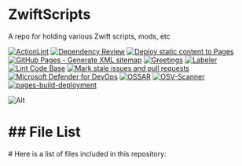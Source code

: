 # ZwiftScripts

A repo for holding various Zwift scripts, mods, etc

[![ActionLint](https://github.com/Nick2bad4u/ZwiftScripts/actions/workflows/ActionLint.yml/badge.svg)](https://github.com/Nick2bad4u/ZwiftScripts/actions/workflows/ActionLint.yml)
[![Dependency Review](https://github.com/Nick2bad4u/ZwiftScripts/actions/workflows/dependency-review.yml/badge.svg)](https://github.com/Nick2bad4u/ZwiftScripts/actions/workflows/dependency-review.yml)
[![Deploy static content to Pages](https://github.com/Nick2bad4u/ZwiftScripts/actions/workflows/static.yml/badge.svg)](https://github.com/Nick2bad4u/ZwiftScripts/actions/workflows/static.yml)
[![GitHub Pages - Generate XML sitemap](https://github.com/Nick2bad4u/ZwiftScripts/actions/workflows/sitemap.yml/badge.svg)](https://github.com/Nick2bad4u/ZwiftScripts/actions/workflows/sitemap.yml)
[![Greetings](https://github.com/Nick2bad4u/ZwiftScripts/actions/workflows/greetings.yml/badge.svg)](https://github.com/Nick2bad4u/ZwiftScripts/actions/workflows/greetings.yml)
[![Labeler](https://github.com/Nick2bad4u/ZwiftScripts/actions/workflows/label.yml/badge.svg)](https://github.com/Nick2bad4u/ZwiftScripts/actions/workflows/label.yml)
[![Lint Code Base](https://github.com/Nick2bad4u/ZwiftScripts/actions/workflows/super-linter.yml/badge.svg)](https://github.com/Nick2bad4u/ZwiftScripts/actions/workflows/super-linter.yml)
[![Mark stale issues and pull requests](https://github.com/Nick2bad4u/ZwiftScripts/actions/workflows/stale.yml/badge.svg)](https://github.com/Nick2bad4u/ZwiftScripts/actions/workflows/stale.yml)
[![Microsoft Defender for DevOps](https://github.com/Nick2bad4u/ZwiftScripts/actions/workflows/defender.yml/badge.svg)](https://github.com/Nick2bad4u/ZwiftScripts/actions/workflows/defender.yml)
[![OSSAR](https://github.com/Nick2bad4u/ZwiftScripts/actions/workflows/ossar.yml/badge.svg)](https://github.com/Nick2bad4u/ZwiftScripts/actions/workflows/ossar.yml)
[![OSV-Scanner](https://github.com/Nick2bad4u/ZwiftScripts/actions/workflows/osv-scanner.yml/badge.svg)](https://github.com/Nick2bad4u/ZwiftScripts/actions/workflows/osv-scanner.yml)
[![pages-build-deployment](https://github.com/Nick2bad4u/ZwiftScripts/actions/workflows/pages/pages-build-deployment/badge.svg)](https://github.com/Nick2bad4u/ZwiftScripts/actions/workflows/pages/pages-build-deployment)

![Alt](https://repobeats.axiom.co/api/embed/4b2f7d665ac02f970e3e937dfe43bd14fd6b4b8e.svg "Repobeats analytics image")
<!-- FILE_LIST_START -->
<h1>## File List</h1>

<p># Here is a list of files included in this repository:</p>

<div class="lazyload-placeholder" data-content="file-list-1" style="min-height: 400px;"></div>
<div class="lazyload-placeholder" data-content="file-list-2" style="min-height: 400px;"></div>
<div class="lazyload-placeholder" data-content="file-list-3" style="min-height: 400px;"></div>
<script>
document.addEventListener("DOMContentLoaded", function() {
    const lazyLoadElements = document.querySelectorAll('.lazyload-placeholder');

    if ("IntersectionObserver" in window) {
        let rootMargin = '0px 0px 400px 0px';
        let threshold = 0.5;
        if (window.innerWidth <= 768) {  // Mobile devices
            rootMargin = '0px 0px 100px 0px';
            threshold = 0.1;
        } else if (window.innerWidth <= 1024) {  // Tablets
            rootMargin = '0px 0px 200px 0px';
            threshold = 0.3;
        } else if (window.innerWidth <= 1440) {  // Small desktops
            rootMargin = '0px 0px 300px 0px';
            threshold = 0.4;
        } else {  // Large desktops
            rootMargin = '0px 0px 400px 0px';
            threshold = 0.5;
        }
        let observer = new IntersectionObserver((entries, observer) => {
            entries.forEach(entry => {
                if (entry.isIntersecting) {
                    let placeholder = entry.target;
                    let contentId = placeholder.dataset.content;
                    let file_list_html = '';
                    switch(contentId) {
                        case 'file-list-1':
                            file_list_html = `<ul><h2 style="color: #ae78b5;">Repo Root</h2>
<li><a href="https://github.com/step-security-bot/ZwiftScripts/blob/main/.black" style="color: #3bcc56;">.black</a></li>
<li><a href="https://github.com/step-security-bot/ZwiftScripts/blob/main/.editorconfig" style="color: #e885c5;">.editorconfig</a></li>
<li><a href="https://github.com/step-security-bot/ZwiftScripts/blob/main/.gitignore" style="color: #3997ed;">.gitignore</a></li>
<li><a href="https://github.com/step-security-bot/ZwiftScripts/blob/main/.hintrc" style="color: #bb8599;">.hintrc</a></li>
<li><a href="https://github.com/step-security-bot/ZwiftScripts/blob/main/.jsbeautifyrc" style="color: #68c2fe;">.jsbeautifyrc</a></li>
<li><a href="https://github.com/step-security-bot/ZwiftScripts/blob/main/.jscsrc" style="color: #2ad7ff;">.jscsrc</a></li>
<li><a href="https://github.com/step-security-bot/ZwiftScripts/blob/main/.pre-commit-config.yaml" style="color: #d1a6bf;">.pre-commit-config.yaml</a></li>
<li><a href="https://github.com/step-security-bot/ZwiftScripts/blob/main/.pre-commit-hooks.yaml" style="color: #eb7f28;">.pre-commit-hooks.yaml</a></li>
<li><a href="https://github.com/step-security-bot/ZwiftScripts/blob/main/.prettierignore" style="color: #ee72a0;">.prettierignore</a></li>
<li><a href="https://github.com/step-security-bot/ZwiftScripts/blob/main/.prettierrc" style="color: #58dcf3;">.prettierrc</a></li>
<li><a href="https://github.com/step-security-bot/ZwiftScripts/blob/main/.stylelintrc.json" style="color: #92d06e;">.stylelintrc.json</a></li>
<li><a href="https://github.com/step-security-bot/ZwiftScripts/blob/main/.vale.ini" style="color: #7fe476;">.vale.ini</a></li>
<li><a href="https://github.com/step-security-bot/ZwiftScripts/blob/main/CNAME" style="color: #968b9c;">CNAME</a></li>
<li><a href="https://github.com/step-security-bot/ZwiftScripts/blob/main/LaunchZwift.ps1" style="color: #f8945d;">LaunchZwift.ps1</a></li>
<li><a href="https://github.com/step-security-bot/ZwiftScripts/blob/main/MonitorZwift-v2.md" style="color: #ec6b6c;">MonitorZwift-v2.md</a></li>
<li><a href="https://github.com/step-security-bot/ZwiftScripts/blob/main/MonitorZwift-v2.ps1" style="color: #94de35;">MonitorZwift-v2.ps1</a></li>
<li><a href="https://github.com/step-security-bot/ZwiftScripts/blob/main/MonitorZwift-v2.ps1%20-%20Shortcut.lnk" style="color: #ea7920;">MonitorZwift-v2.ps1 - Shortcut.lnk</a></li>
<li><a href="https://github.com/step-security-bot/ZwiftScripts/blob/main/MonitorZwift.ps1" style="color: #7fd627;">MonitorZwift.ps1</a></li>
<li><a href="https://github.com/step-security-bot/ZwiftScripts/blob/main/MoveZwiftCleanPhotos.ps1" style="color: #c88399;">MoveZwiftCleanPhotos.ps1</a></li>
<li><a href="https://github.com/step-security-bot/ZwiftScripts/blob/main/README.md" style="color: #9ea52d;">README.md</a></li>
<li><a href="https://github.com/step-security-bot/ZwiftScripts/blob/main/SetPrimaryDefault.ps1" style="color: #5fb6c6;">SetPrimaryDefault.ps1</a></li>
<li><a href="https://github.com/step-security-bot/ZwiftScripts/blob/main/SetPrimaryZwift.ps1" style="color: #b48385;">SetPrimaryZwift.ps1</a></li>
<li><a href="https://github.com/step-security-bot/ZwiftScripts/blob/main/Zwift-Bike-Combos.xlsx" style="color: #81c315;">Zwift-Bike-Combos.xlsx</a></li>
<li><a href="https://github.com/step-security-bot/ZwiftScripts/blob/main/Zwift-Setup.lnk" style="color: #4edce7;">Zwift-Setup.lnk</a></li>
<li><a href="https://github.com/step-security-bot/ZwiftScripts/blob/main/ZwiftSetup.lnk" style="color: #33d627;">ZwiftSetup.lnk</a></li>
<li><a href="https://github.com/step-security-bot/ZwiftScripts/blob/main/file_list.md" style="color: #6adbb5;">file_list.md</a></li>
<li><a href="https://github.com/step-security-bot/ZwiftScripts/blob/main/filelist.html" style="color: #b99fd9;">filelist.html</a></li>
<li><a href="https://github.com/step-security-bot/ZwiftScripts/blob/main/filelist.md" style="color: #bd88b0;">filelist.md</a></li>
<li><a href="https://github.com/step-security-bot/ZwiftScripts/blob/main/sitemap.xml" style="color: #b3c189;">sitemap.xml</a></li>
<li><a href="https://github.com/step-security-bot/ZwiftScripts/blob/main/test.ps1" style="color: #c37e0f;">test.ps1</a></li>
<h2 style="color: #d87e79;">CSS</h2>
<li><a href="https://github.com/step-security-bot/ZwiftScripts/blob/main/sauce4zwift-mod-tippy/pages/css/DSNotes.css" style="color: #cea70c;">sauce4zwift-mod-tippy/pages/css/DSNotes.css</a></li>
<li><a href="https://github.com/step-security-bot/ZwiftScripts/blob/main/sauce4zwift-mod-tippy/pages/css/ui.css" style="color: #c79fe3;">sauce4zwift-mod-tippy/pages/css/ui.css</a></li>
<h2 style="color: #ca891c;">JavaScript</h2>
<li><a href="https://github.com/step-security-bot/ZwiftScripts/blob/main/.eslintrc.js" style="color: #dc7c53;">.eslintrc.js</a></li>
<h2 style="color: #40a88f;">YAML</h2>
<li><a href="https://github.com/step-security-bot/ZwiftScripts/blob/main/.github/dependabot.yml" style="color: #a88d75;">.github/dependabot.yml</a></li>
<li><a href="https://github.com/step-security-bot/ZwiftScripts/blob/main/.github/labeler.yml" style="color: #a2c501;">.github/labeler.yml</a></li>
<li><a href="https://github.com/step-security-bot/ZwiftScripts/blob/main/.github/workflows/ActionLint.yml" style="color: #bd69f8;">.github/workflows/ActionLint.yml</a></li></ul>`;
                            break;
                        case 'file-list-2':
                            file_list_html = `<ul><li><a href="https://github.com/step-security-bot/ZwiftScripts/blob/main/.github/workflows/codeql.yml" style="color: #52e93f;">.github/workflows/codeql.yml</a></li>
<li><a href="https://github.com/step-security-bot/ZwiftScripts/blob/main/.github/workflows/defender.yml" style="color: #d09218;">.github/workflows/defender.yml</a></li>
<li><a href="https://github.com/step-security-bot/ZwiftScripts/blob/main/.github/workflows/dependency-review.yml" style="color: #b4d834;">.github/workflows/dependency-review.yml</a></li>
<li><a href="https://github.com/step-security-bot/ZwiftScripts/blob/main/.github/workflows/generate-file-list.yml" style="color: #99d80e;">.github/workflows/generate-file-list.yml</a></li>
<li><a href="https://github.com/step-security-bot/ZwiftScripts/blob/main/.github/workflows/greetings.yml" style="color: #a0ba72;">.github/workflows/greetings.yml</a></li>
<li><a href="https://github.com/step-security-bot/ZwiftScripts/blob/main/.github/workflows/jekyll-gh-pages.yml" style="color: #52cf29;">.github/workflows/jekyll-gh-pages.yml</a></li>
<li><a href="https://github.com/step-security-bot/ZwiftScripts/blob/main/.github/workflows/label.yml" style="color: #f59c7c;">.github/workflows/label.yml</a></li>
<li><a href="https://github.com/step-security-bot/ZwiftScripts/blob/main/.github/workflows/ossar.yml" style="color: #42f37f;">.github/workflows/ossar.yml</a></li>
<li><a href="https://github.com/step-security-bot/ZwiftScripts/blob/main/.github/workflows/osv-scanner.yml" style="color: #73d4d2;">.github/workflows/osv-scanner.yml</a></li>
<li><a href="https://github.com/step-security-bot/ZwiftScripts/blob/main/.github/workflows/scorecards.yml" style="color: #d97e13;">.github/workflows/scorecards.yml</a></li>
<li><a href="https://github.com/step-security-bot/ZwiftScripts/blob/main/.github/workflows/sitemap.yml" style="color: #48dd75;">.github/workflows/sitemap.yml</a></li>
<li><a href="https://github.com/step-security-bot/ZwiftScripts/blob/main/.github/workflows/stale.yml" style="color: #61df6d;">.github/workflows/stale.yml</a></li>
<li><a href="https://github.com/step-security-bot/ZwiftScripts/blob/main/.github/workflows/static.yml" style="color: #a8b503;">.github/workflows/static.yml</a></li>
<li><a href="https://github.com/step-security-bot/ZwiftScripts/blob/main/.github/workflows/super-linter.yml" style="color: #6fd450;">.github/workflows/super-linter.yml</a></li>
<li><a href="https://github.com/step-security-bot/ZwiftScripts/blob/main/.markdownlint.yml" style="color: #3ea569;">.markdownlint.yml</a></li>
<li><a href="https://github.com/step-security-bot/ZwiftScripts/blob/main/.scss-lint.yml" style="color: #40bdd7;">.scss-lint.yml</a></li>
<li><a href="https://github.com/step-security-bot/ZwiftScripts/blob/main/_config.yml" style="color: #5994dc;">_config.yml</a></li>
<h2 style="color: #3ed20d;">.vscode</h2>
<li><a href="https://github.com/step-security-bot/ZwiftScripts/blob/main/.vscode/generate_file_list.py" style="color: #74ed09;">.vscode/generate_file_list.py</a></li>
<li><a href="https://github.com/step-security-bot/ZwiftScripts/blob/main/.vscode/launch.json" style="color: #43ec62;">.vscode/launch.json</a></li>
<li><a href="https://github.com/step-security-bot/ZwiftScripts/blob/main/.vscode/settings.json" style="color: #58b78d;">.vscode/settings.json</a></li>
<li><a href="https://github.com/step-security-bot/ZwiftScripts/blob/main/.vscode/tasks.json" style="color: #cfc6a4;">.vscode/tasks.json</a></li>
<li><a href="https://github.com/step-security-bot/ZwiftScripts/blob/main/.vscode/test_generate_file_list.py" style="color: #b8ac88;">.vscode/test_generate_file_list.py</a></li>
<h2 style="color: #26f425;">sauce4zwift-mod-tippy</h2>
<li><a href="https://github.com/step-security-bot/ZwiftScripts/blob/main/sauce4zwift-mod-tippy/.gitignore" style="color: #ee5fbd;">sauce4zwift-mod-tippy/.gitignore</a></li>
<li><a href="https://github.com/step-security-bot/ZwiftScripts/blob/main/sauce4zwift-mod-tippy/Change%20Log.txt" style="color: #fb7806;">sauce4zwift-mod-tippy/Change Log.txt</a></li>
<li><a href="https://github.com/step-security-bot/ZwiftScripts/blob/main/sauce4zwift-mod-tippy/LICENSE" style="color: #3ac68f;">sauce4zwift-mod-tippy/LICENSE</a></li>
<li><a href="https://github.com/step-security-bot/ZwiftScripts/blob/main/sauce4zwift-mod-tippy/README.md" style="color: #23e3f6;">sauce4zwift-mod-tippy/README.md</a></li>
<li><a href="https://github.com/step-security-bot/ZwiftScripts/blob/main/sauce4zwift-mod-tippy/manifest.json" style="color: #bf7d67;">sauce4zwift-mod-tippy/manifest.json</a></li>
<h2 style="color: #26f0b9;">sauce4zwift-mod-tippy/pages</h2>
<li><a href="https://github.com/step-security-bot/ZwiftScripts/blob/main/sauce4zwift-mod-tippy/pages/DSNotes.html" style="color: #cbcb87;">sauce4zwift-mod-tippy/pages/DSNotes.html</a></li>
<li><a href="https://github.com/step-security-bot/ZwiftScripts/blob/main/sauce4zwift-mod-tippy/pages/chaseRace.html" style="color: #7bab71;">sauce4zwift-mod-tippy/pages/chaseRace.html</a></li>
<li><a href="https://github.com/step-security-bot/ZwiftScripts/blob/main/sauce4zwift-mod-tippy/pages/estimatedCalories.html" style="color: #bccc81;">sauce4zwift-mod-tippy/pages/estimatedCalories.html</a></li>
<li><a href="https://github.com/step-security-bot/ZwiftScripts/blob/main/sauce4zwift-mod-tippy/pages/estimatedFinish-v1.html" style="color: #b2b2ec;">sauce4zwift-mod-tippy/pages/estimatedFinish-v1.html</a></li>
<h2 style="color: #c5b780;">sauce4zwift-mod-tippy/pages/images</h2>
<li><a href="https://github.com/step-security-bot/ZwiftScripts/blob/main/sauce4zwift-mod-tippy/pages/images/checker_640.png" style="color: #fdb2b8;">sauce4zwift-mod-tippy/pages/images/checker_640.png</a></li>
<li><a href="https://github.com/step-security-bot/ZwiftScripts/blob/main/sauce4zwift-mod-tippy/pages/images/greenConnect.png" style="color: #64c39b;">sauce4zwift-mod-tippy/pages/images/greenConnect.png</a></li>
<li><a href="https://github.com/step-security-bot/ZwiftScripts/blob/main/sauce4zwift-mod-tippy/pages/images/orangeConnect.png" style="color: #968452;">sauce4zwift-mod-tippy/pages/images/orangeConnect.png</a></li>
<li><a href="https://github.com/step-security-bot/ZwiftScripts/blob/main/sauce4zwift-mod-tippy/pages/images/redConnect.png" style="color: #d2b86e;">sauce4zwift-mod-tippy/pages/images/redConnect.png</a></li>
<li><a href="https://github.com/step-security-bot/ZwiftScripts/blob/main/sauce4zwift-mod-tippy/pages/images/whiteConnect.png" style="color: #eea9e9;">sauce4zwift-mod-tippy/pages/images/whiteConnect.png</a></li></ul>`;
                            break;
                        case 'file-list-3':
                            file_list_html = `<ul><h2 style="color: #e085bc;">sauce4zwift-mod-tippy/pages/settings</h2>
<li><a href="https://github.com/step-security-bot/ZwiftScripts/blob/main/sauce4zwift-mod-tippy/pages/settings/DSNotes.html" style="color: #b173db;">sauce4zwift-mod-tippy/pages/settings/DSNotes.html</a></li>
<li><a href="https://github.com/step-security-bot/ZwiftScripts/blob/main/sauce4zwift-mod-tippy/pages/settings/estimatedFinish.html" style="color: #f6b1ef;">sauce4zwift-mod-tippy/pages/settings/estimatedFinish.html</a></li>
<h2 style="color: #cc7539;">sauce4zwift-mod-tippy/pages/src</h2>
<li><a href="https://github.com/step-security-bot/ZwiftScripts/blob/main/sauce4zwift-mod-tippy/pages/src/DSNotes.mjs" style="color: #69a0e3;">sauce4zwift-mod-tippy/pages/src/DSNotes.mjs</a></li>
<li><a href="https://github.com/step-security-bot/ZwiftScripts/blob/main/sauce4zwift-mod-tippy/pages/src/chaseRace.mjs" style="color: #b39fcc;">sauce4zwift-mod-tippy/pages/src/chaseRace.mjs</a></li>
<li><a href="https://github.com/step-security-bot/ZwiftScripts/blob/main/sauce4zwift-mod-tippy/pages/src/estimatedFinish.mjs" style="color: #d067da;">sauce4zwift-mod-tippy/pages/src/estimatedFinish.mjs</a></li>
<h2 style="color: #29cb47;">sauce4zwift-mod-tippy/pages/src/BM</h2>
<li><a href="https://github.com/step-security-bot/ZwiftScripts/blob/main/sauce4zwift-mod-tippy/pages/src/BM/common.mjs" style="color: #32d352;">sauce4zwift-mod-tippy/pages/src/BM/common.mjs</a></li>
<li><a href="https://github.com/step-security-bot/ZwiftScripts/blob/main/sauce4zwift-mod-tippy/pages/src/BM/dataLookup.mjs" style="color: #9fda61;">sauce4zwift-mod-tippy/pages/src/BM/dataLookup.mjs</a></li>
<li><a href="https://github.com/step-security-bot/ZwiftScripts/blob/main/sauce4zwift-mod-tippy/pages/src/BM/notesLookup.mjs" style="color: #b6a069;">sauce4zwift-mod-tippy/pages/src/BM/notesLookup.mjs</a></li>
<li><a href="https://github.com/step-security-bot/ZwiftScripts/blob/main/sauce4zwift-mod-tippy/pages/src/BM/settings.mjs" style="color: #80cf7f;">sauce4zwift-mod-tippy/pages/src/BM/settings.mjs</a></li>
<h2 style="color: #c591e6;">sauce4zwift-mod-tippy/src</h2>
<li><a href="https://github.com/step-security-bot/ZwiftScripts/blob/main/sauce4zwift-mod-tippy/src/estimatedCalories.mjs" style="color: #32e78e;">sauce4zwift-mod-tippy/src/estimatedCalories.mjs</a></li>
<h2 style="color: #7ba533;">src</h2>
<li><a href="https://github.com/step-security-bot/ZwiftScripts/blob/main/src/generate_file_list.py" style="color: #27f817;">src/generate_file_list.py</a></li>
<h2 style="color: #fa68f4;">tests</h2>
<li><a href="https://github.com/step-security-bot/ZwiftScripts/blob/main/tests/MonitorZwift-v2.Tests.ps1" style="color: #baa36b;">tests/MonitorZwift-v2.Tests.ps1</a></li>
<li><a href="https://github.com/step-security-bot/ZwiftScripts/blob/main/tests/test_OBSActivateAndRecord.ps1" style="color: #a3c45f;">tests/test_OBSActivateAndRecord.ps1</a></li>
<li><a href="https://github.com/step-security-bot/ZwiftScripts/blob/main/tests/tests_LaunchZwift.ps1" style="color: #b8ad57;">tests/tests_LaunchZwift.ps1</a></li>
<li><a href="https://github.com/step-security-bot/ZwiftScripts/blob/main/tests/tests_MoveZwiftCleanPhotos.ps1" style="color: #34b5a8;">tests/tests_MoveZwiftCleanPhotos.ps1</a></li>
<li><a href="https://github.com/step-security-bot/ZwiftScripts/blob/main/tests/tests_PowerToysAwake.ps1" style="color: #48b936;">tests/tests_PowerToysAwake.ps1</a></li>
<li><a href="https://github.com/step-security-bot/ZwiftScripts/blob/main/tests/tests_SetPrimaryDefault.ps1" style="color: #d67629;">tests/tests_SetPrimaryDefault.ps1</a></li>
<li><a href="https://github.com/step-security-bot/ZwiftScripts/blob/main/tests/tests_SetPrimaryZwift.ps1" style="color: #43dea3;">tests/tests_SetPrimaryZwift.ps1</a></li>
<h2 style="color: #d06c6c;">tests/old</h2>
<li><a href="https://github.com/step-security-bot/ZwiftScripts/blob/main/tests/old/tests_MonitorZwift-v2_3.ps1" style="color: #51d646;">tests/old/tests_MonitorZwift-v2_3.ps1</a></li></ul>`;
                            break;
                    }
                    placeholder.innerHTML = file_list_html;
                    observer.unobserve(placeholder);
                    console.log(`Loaded content for ${contentId}`);
                }
            });
        }, { rootMargin: rootMargin, threshold: threshold });

        lazyLoadElements.forEach(element => {
            element.style.marginTop = '-17px';
            observer.observe(element);
        });
    } else {
        lazyLoadElements.forEach(placeholder => {
            let contentId = placeholder.dataset.content;
            let file_list_html = '';
            switch(contentId) {
                case 'file-list-1':
                    file_list_html = `<ul><h2 style="color: #ae78b5;">Repo Root</h2>
<li><a href="https://github.com/step-security-bot/ZwiftScripts/blob/main/.black" style="color: #3bcc56;">.black</a></li>
<li><a href="https://github.com/step-security-bot/ZwiftScripts/blob/main/.editorconfig" style="color: #e885c5;">.editorconfig</a></li>
<li><a href="https://github.com/step-security-bot/ZwiftScripts/blob/main/.gitignore" style="color: #3997ed;">.gitignore</a></li>
<li><a href="https://github.com/step-security-bot/ZwiftScripts/blob/main/.hintrc" style="color: #bb8599;">.hintrc</a></li>
<li><a href="https://github.com/step-security-bot/ZwiftScripts/blob/main/.jsbeautifyrc" style="color: #68c2fe;">.jsbeautifyrc</a></li>
<li><a href="https://github.com/step-security-bot/ZwiftScripts/blob/main/.jscsrc" style="color: #2ad7ff;">.jscsrc</a></li>
<li><a href="https://github.com/step-security-bot/ZwiftScripts/blob/main/.pre-commit-config.yaml" style="color: #d1a6bf;">.pre-commit-config.yaml</a></li>
<li><a href="https://github.com/step-security-bot/ZwiftScripts/blob/main/.pre-commit-hooks.yaml" style="color: #eb7f28;">.pre-commit-hooks.yaml</a></li>
<li><a href="https://github.com/step-security-bot/ZwiftScripts/blob/main/.prettierignore" style="color: #ee72a0;">.prettierignore</a></li>
<li><a href="https://github.com/step-security-bot/ZwiftScripts/blob/main/.prettierrc" style="color: #58dcf3;">.prettierrc</a></li>
<li><a href="https://github.com/step-security-bot/ZwiftScripts/blob/main/.stylelintrc.json" style="color: #92d06e;">.stylelintrc.json</a></li>
<li><a href="https://github.com/step-security-bot/ZwiftScripts/blob/main/.vale.ini" style="color: #7fe476;">.vale.ini</a></li>
<li><a href="https://github.com/step-security-bot/ZwiftScripts/blob/main/CNAME" style="color: #968b9c;">CNAME</a></li>
<li><a href="https://github.com/step-security-bot/ZwiftScripts/blob/main/LaunchZwift.ps1" style="color: #f8945d;">LaunchZwift.ps1</a></li>
<li><a href="https://github.com/step-security-bot/ZwiftScripts/blob/main/MonitorZwift-v2.md" style="color: #ec6b6c;">MonitorZwift-v2.md</a></li>
<li><a href="https://github.com/step-security-bot/ZwiftScripts/blob/main/MonitorZwift-v2.ps1" style="color: #94de35;">MonitorZwift-v2.ps1</a></li>
<li><a href="https://github.com/step-security-bot/ZwiftScripts/blob/main/MonitorZwift-v2.ps1%20-%20Shortcut.lnk" style="color: #ea7920;">MonitorZwift-v2.ps1 - Shortcut.lnk</a></li>
<li><a href="https://github.com/step-security-bot/ZwiftScripts/blob/main/MonitorZwift.ps1" style="color: #7fd627;">MonitorZwift.ps1</a></li>
<li><a href="https://github.com/step-security-bot/ZwiftScripts/blob/main/MoveZwiftCleanPhotos.ps1" style="color: #c88399;">MoveZwiftCleanPhotos.ps1</a></li>
<li><a href="https://github.com/step-security-bot/ZwiftScripts/blob/main/README.md" style="color: #9ea52d;">README.md</a></li>
<li><a href="https://github.com/step-security-bot/ZwiftScripts/blob/main/SetPrimaryDefault.ps1" style="color: #5fb6c6;">SetPrimaryDefault.ps1</a></li>
<li><a href="https://github.com/step-security-bot/ZwiftScripts/blob/main/SetPrimaryZwift.ps1" style="color: #b48385;">SetPrimaryZwift.ps1</a></li>
<li><a href="https://github.com/step-security-bot/ZwiftScripts/blob/main/Zwift-Bike-Combos.xlsx" style="color: #81c315;">Zwift-Bike-Combos.xlsx</a></li>
<li><a href="https://github.com/step-security-bot/ZwiftScripts/blob/main/Zwift-Setup.lnk" style="color: #4edce7;">Zwift-Setup.lnk</a></li>
<li><a href="https://github.com/step-security-bot/ZwiftScripts/blob/main/ZwiftSetup.lnk" style="color: #33d627;">ZwiftSetup.lnk</a></li>
<li><a href="https://github.com/step-security-bot/ZwiftScripts/blob/main/file_list.md" style="color: #6adbb5;">file_list.md</a></li>
<li><a href="https://github.com/step-security-bot/ZwiftScripts/blob/main/filelist.html" style="color: #b99fd9;">filelist.html</a></li>
<li><a href="https://github.com/step-security-bot/ZwiftScripts/blob/main/filelist.md" style="color: #bd88b0;">filelist.md</a></li>
<li><a href="https://github.com/step-security-bot/ZwiftScripts/blob/main/sitemap.xml" style="color: #b3c189;">sitemap.xml</a></li>
<li><a href="https://github.com/step-security-bot/ZwiftScripts/blob/main/test.ps1" style="color: #c37e0f;">test.ps1</a></li>
<h2 style="color: #d87e79;">CSS</h2>
<li><a href="https://github.com/step-security-bot/ZwiftScripts/blob/main/sauce4zwift-mod-tippy/pages/css/DSNotes.css" style="color: #cea70c;">sauce4zwift-mod-tippy/pages/css/DSNotes.css</a></li>
<li><a href="https://github.com/step-security-bot/ZwiftScripts/blob/main/sauce4zwift-mod-tippy/pages/css/ui.css" style="color: #c79fe3;">sauce4zwift-mod-tippy/pages/css/ui.css</a></li>
<h2 style="color: #ca891c;">JavaScript</h2>
<li><a href="https://github.com/step-security-bot/ZwiftScripts/blob/main/.eslintrc.js" style="color: #dc7c53;">.eslintrc.js</a></li>
<h2 style="color: #40a88f;">YAML</h2>
<li><a href="https://github.com/step-security-bot/ZwiftScripts/blob/main/.github/dependabot.yml" style="color: #a88d75;">.github/dependabot.yml</a></li>
<li><a href="https://github.com/step-security-bot/ZwiftScripts/blob/main/.github/labeler.yml" style="color: #a2c501;">.github/labeler.yml</a></li>
<li><a href="https://github.com/step-security-bot/ZwiftScripts/blob/main/.github/workflows/ActionLint.yml" style="color: #bd69f8;">.github/workflows/ActionLint.yml</a></li></ul>`;
                    break;
                case 'file-list-2':
                    file_list_html = `<ul><li><a href="https://github.com/step-security-bot/ZwiftScripts/blob/main/.github/workflows/codeql.yml" style="color: #52e93f;">.github/workflows/codeql.yml</a></li>
<li><a href="https://github.com/step-security-bot/ZwiftScripts/blob/main/.github/workflows/defender.yml" style="color: #d09218;">.github/workflows/defender.yml</a></li>
<li><a href="https://github.com/step-security-bot/ZwiftScripts/blob/main/.github/workflows/dependency-review.yml" style="color: #b4d834;">.github/workflows/dependency-review.yml</a></li>
<li><a href="https://github.com/step-security-bot/ZwiftScripts/blob/main/.github/workflows/generate-file-list.yml" style="color: #99d80e;">.github/workflows/generate-file-list.yml</a></li>
<li><a href="https://github.com/step-security-bot/ZwiftScripts/blob/main/.github/workflows/greetings.yml" style="color: #a0ba72;">.github/workflows/greetings.yml</a></li>
<li><a href="https://github.com/step-security-bot/ZwiftScripts/blob/main/.github/workflows/jekyll-gh-pages.yml" style="color: #52cf29;">.github/workflows/jekyll-gh-pages.yml</a></li>
<li><a href="https://github.com/step-security-bot/ZwiftScripts/blob/main/.github/workflows/label.yml" style="color: #f59c7c;">.github/workflows/label.yml</a></li>
<li><a href="https://github.com/step-security-bot/ZwiftScripts/blob/main/.github/workflows/ossar.yml" style="color: #42f37f;">.github/workflows/ossar.yml</a></li>
<li><a href="https://github.com/step-security-bot/ZwiftScripts/blob/main/.github/workflows/osv-scanner.yml" style="color: #73d4d2;">.github/workflows/osv-scanner.yml</a></li>
<li><a href="https://github.com/step-security-bot/ZwiftScripts/blob/main/.github/workflows/scorecards.yml" style="color: #d97e13;">.github/workflows/scorecards.yml</a></li>
<li><a href="https://github.com/step-security-bot/ZwiftScripts/blob/main/.github/workflows/sitemap.yml" style="color: #48dd75;">.github/workflows/sitemap.yml</a></li>
<li><a href="https://github.com/step-security-bot/ZwiftScripts/blob/main/.github/workflows/stale.yml" style="color: #61df6d;">.github/workflows/stale.yml</a></li>
<li><a href="https://github.com/step-security-bot/ZwiftScripts/blob/main/.github/workflows/static.yml" style="color: #a8b503;">.github/workflows/static.yml</a></li>
<li><a href="https://github.com/step-security-bot/ZwiftScripts/blob/main/.github/workflows/super-linter.yml" style="color: #6fd450;">.github/workflows/super-linter.yml</a></li>
<li><a href="https://github.com/step-security-bot/ZwiftScripts/blob/main/.markdownlint.yml" style="color: #3ea569;">.markdownlint.yml</a></li>
<li><a href="https://github.com/step-security-bot/ZwiftScripts/blob/main/.scss-lint.yml" style="color: #40bdd7;">.scss-lint.yml</a></li>
<li><a href="https://github.com/step-security-bot/ZwiftScripts/blob/main/_config.yml" style="color: #5994dc;">_config.yml</a></li>
<h2 style="color: #3ed20d;">.vscode</h2>
<li><a href="https://github.com/step-security-bot/ZwiftScripts/blob/main/.vscode/generate_file_list.py" style="color: #74ed09;">.vscode/generate_file_list.py</a></li>
<li><a href="https://github.com/step-security-bot/ZwiftScripts/blob/main/.vscode/launch.json" style="color: #43ec62;">.vscode/launch.json</a></li>
<li><a href="https://github.com/step-security-bot/ZwiftScripts/blob/main/.vscode/settings.json" style="color: #58b78d;">.vscode/settings.json</a></li>
<li><a href="https://github.com/step-security-bot/ZwiftScripts/blob/main/.vscode/tasks.json" style="color: #cfc6a4;">.vscode/tasks.json</a></li>
<li><a href="https://github.com/step-security-bot/ZwiftScripts/blob/main/.vscode/test_generate_file_list.py" style="color: #b8ac88;">.vscode/test_generate_file_list.py</a></li>
<h2 style="color: #26f425;">sauce4zwift-mod-tippy</h2>
<li><a href="https://github.com/step-security-bot/ZwiftScripts/blob/main/sauce4zwift-mod-tippy/.gitignore" style="color: #ee5fbd;">sauce4zwift-mod-tippy/.gitignore</a></li>
<li><a href="https://github.com/step-security-bot/ZwiftScripts/blob/main/sauce4zwift-mod-tippy/Change%20Log.txt" style="color: #fb7806;">sauce4zwift-mod-tippy/Change Log.txt</a></li>
<li><a href="https://github.com/step-security-bot/ZwiftScripts/blob/main/sauce4zwift-mod-tippy/LICENSE" style="color: #3ac68f;">sauce4zwift-mod-tippy/LICENSE</a></li>
<li><a href="https://github.com/step-security-bot/ZwiftScripts/blob/main/sauce4zwift-mod-tippy/README.md" style="color: #23e3f6;">sauce4zwift-mod-tippy/README.md</a></li>
<li><a href="https://github.com/step-security-bot/ZwiftScripts/blob/main/sauce4zwift-mod-tippy/manifest.json" style="color: #bf7d67;">sauce4zwift-mod-tippy/manifest.json</a></li>
<h2 style="color: #26f0b9;">sauce4zwift-mod-tippy/pages</h2>
<li><a href="https://github.com/step-security-bot/ZwiftScripts/blob/main/sauce4zwift-mod-tippy/pages/DSNotes.html" style="color: #cbcb87;">sauce4zwift-mod-tippy/pages/DSNotes.html</a></li>
<li><a href="https://github.com/step-security-bot/ZwiftScripts/blob/main/sauce4zwift-mod-tippy/pages/chaseRace.html" style="color: #7bab71;">sauce4zwift-mod-tippy/pages/chaseRace.html</a></li>
<li><a href="https://github.com/step-security-bot/ZwiftScripts/blob/main/sauce4zwift-mod-tippy/pages/estimatedCalories.html" style="color: #bccc81;">sauce4zwift-mod-tippy/pages/estimatedCalories.html</a></li>
<li><a href="https://github.com/step-security-bot/ZwiftScripts/blob/main/sauce4zwift-mod-tippy/pages/estimatedFinish-v1.html" style="color: #b2b2ec;">sauce4zwift-mod-tippy/pages/estimatedFinish-v1.html</a></li>
<h2 style="color: #c5b780;">sauce4zwift-mod-tippy/pages/images</h2>
<li><a href="https://github.com/step-security-bot/ZwiftScripts/blob/main/sauce4zwift-mod-tippy/pages/images/checker_640.png" style="color: #fdb2b8;">sauce4zwift-mod-tippy/pages/images/checker_640.png</a></li>
<li><a href="https://github.com/step-security-bot/ZwiftScripts/blob/main/sauce4zwift-mod-tippy/pages/images/greenConnect.png" style="color: #64c39b;">sauce4zwift-mod-tippy/pages/images/greenConnect.png</a></li>
<li><a href="https://github.com/step-security-bot/ZwiftScripts/blob/main/sauce4zwift-mod-tippy/pages/images/orangeConnect.png" style="color: #968452;">sauce4zwift-mod-tippy/pages/images/orangeConnect.png</a></li>
<li><a href="https://github.com/step-security-bot/ZwiftScripts/blob/main/sauce4zwift-mod-tippy/pages/images/redConnect.png" style="color: #d2b86e;">sauce4zwift-mod-tippy/pages/images/redConnect.png</a></li>
<li><a href="https://github.com/step-security-bot/ZwiftScripts/blob/main/sauce4zwift-mod-tippy/pages/images/whiteConnect.png" style="color: #eea9e9;">sauce4zwift-mod-tippy/pages/images/whiteConnect.png</a></li></ul>`;
                    break;
                case 'file-list-3':
                    file_list_html = `<ul><h2 style="color: #e085bc;">sauce4zwift-mod-tippy/pages/settings</h2>
<li><a href="https://github.com/step-security-bot/ZwiftScripts/blob/main/sauce4zwift-mod-tippy/pages/settings/DSNotes.html" style="color: #b173db;">sauce4zwift-mod-tippy/pages/settings/DSNotes.html</a></li>
<li><a href="https://github.com/step-security-bot/ZwiftScripts/blob/main/sauce4zwift-mod-tippy/pages/settings/estimatedFinish.html" style="color: #f6b1ef;">sauce4zwift-mod-tippy/pages/settings/estimatedFinish.html</a></li>
<h2 style="color: #cc7539;">sauce4zwift-mod-tippy/pages/src</h2>
<li><a href="https://github.com/step-security-bot/ZwiftScripts/blob/main/sauce4zwift-mod-tippy/pages/src/DSNotes.mjs" style="color: #69a0e3;">sauce4zwift-mod-tippy/pages/src/DSNotes.mjs</a></li>
<li><a href="https://github.com/step-security-bot/ZwiftScripts/blob/main/sauce4zwift-mod-tippy/pages/src/chaseRace.mjs" style="color: #b39fcc;">sauce4zwift-mod-tippy/pages/src/chaseRace.mjs</a></li>
<li><a href="https://github.com/step-security-bot/ZwiftScripts/blob/main/sauce4zwift-mod-tippy/pages/src/estimatedFinish.mjs" style="color: #d067da;">sauce4zwift-mod-tippy/pages/src/estimatedFinish.mjs</a></li>
<h2 style="color: #29cb47;">sauce4zwift-mod-tippy/pages/src/BM</h2>
<li><a href="https://github.com/step-security-bot/ZwiftScripts/blob/main/sauce4zwift-mod-tippy/pages/src/BM/common.mjs" style="color: #32d352;">sauce4zwift-mod-tippy/pages/src/BM/common.mjs</a></li>
<li><a href="https://github.com/step-security-bot/ZwiftScripts/blob/main/sauce4zwift-mod-tippy/pages/src/BM/dataLookup.mjs" style="color: #9fda61;">sauce4zwift-mod-tippy/pages/src/BM/dataLookup.mjs</a></li>
<li><a href="https://github.com/step-security-bot/ZwiftScripts/blob/main/sauce4zwift-mod-tippy/pages/src/BM/notesLookup.mjs" style="color: #b6a069;">sauce4zwift-mod-tippy/pages/src/BM/notesLookup.mjs</a></li>
<li><a href="https://github.com/step-security-bot/ZwiftScripts/blob/main/sauce4zwift-mod-tippy/pages/src/BM/settings.mjs" style="color: #80cf7f;">sauce4zwift-mod-tippy/pages/src/BM/settings.mjs</a></li>
<h2 style="color: #c591e6;">sauce4zwift-mod-tippy/src</h2>
<li><a href="https://github.com/step-security-bot/ZwiftScripts/blob/main/sauce4zwift-mod-tippy/src/estimatedCalories.mjs" style="color: #32e78e;">sauce4zwift-mod-tippy/src/estimatedCalories.mjs</a></li>
<h2 style="color: #7ba533;">src</h2>
<li><a href="https://github.com/step-security-bot/ZwiftScripts/blob/main/src/generate_file_list.py" style="color: #27f817;">src/generate_file_list.py</a></li>
<h2 style="color: #fa68f4;">tests</h2>
<li><a href="https://github.com/step-security-bot/ZwiftScripts/blob/main/tests/MonitorZwift-v2.Tests.ps1" style="color: #baa36b;">tests/MonitorZwift-v2.Tests.ps1</a></li>
<li><a href="https://github.com/step-security-bot/ZwiftScripts/blob/main/tests/test_OBSActivateAndRecord.ps1" style="color: #a3c45f;">tests/test_OBSActivateAndRecord.ps1</a></li>
<li><a href="https://github.com/step-security-bot/ZwiftScripts/blob/main/tests/tests_LaunchZwift.ps1" style="color: #b8ad57;">tests/tests_LaunchZwift.ps1</a></li>
<li><a href="https://github.com/step-security-bot/ZwiftScripts/blob/main/tests/tests_MoveZwiftCleanPhotos.ps1" style="color: #34b5a8;">tests/tests_MoveZwiftCleanPhotos.ps1</a></li>
<li><a href="https://github.com/step-security-bot/ZwiftScripts/blob/main/tests/tests_PowerToysAwake.ps1" style="color: #48b936;">tests/tests_PowerToysAwake.ps1</a></li>
<li><a href="https://github.com/step-security-bot/ZwiftScripts/blob/main/tests/tests_SetPrimaryDefault.ps1" style="color: #d67629;">tests/tests_SetPrimaryDefault.ps1</a></li>
<li><a href="https://github.com/step-security-bot/ZwiftScripts/blob/main/tests/tests_SetPrimaryZwift.ps1" style="color: #43dea3;">tests/tests_SetPrimaryZwift.ps1</a></li>
<h2 style="color: #d06c6c;">tests/old</h2>
<li><a href="https://github.com/step-security-bot/ZwiftScripts/blob/main/tests/old/tests_MonitorZwift-v2_3.ps1" style="color: #51d646;">tests/old/tests_MonitorZwift-v2_3.ps1</a></li></ul>`;
                    break;
            }
            placeholder.innerHTML = file_list_html;
        });
    }
});
</script>

<!-- FILE_LIST_END -->
